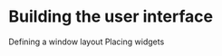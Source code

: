 Building the user interface
=====================================
Defining a window layout
Placing widgets
